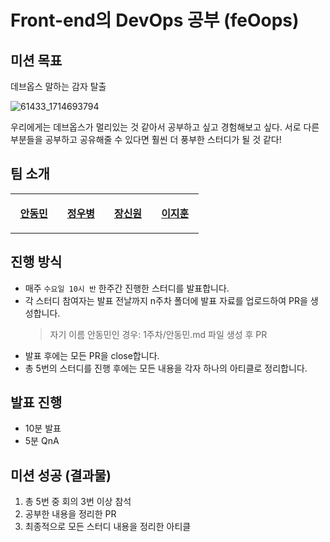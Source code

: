 # Front-end의 DevOps 공부 (feOops)

## 미션 목표

데브옵스 말하는 감자 탈출

![61433_1714693794](https://github.com/sipe-team/2-2_millimong/assets/68339352/4c5f20f2-da06-40e0-ab60-8162b44362af)

우리에게는 데브옵스가 멀리있는 것 같아서 공부하고 싶고 경험해보고 싶다.
서로 다른 부분들을 공부하고 공유해줄 수 있다면 훨씬 더 풍부한 스터디가 될 것 같다!

## 팀 소개

<table width="100%" align="center">
  <tr>
    <td align="center" valign="top" width="20%"><a href="https://github.com/wade3420"><img src="https://avatars.githubusercontent.com/u/68339352?v=4" alt=""/><br /><p><b>안동민</b></p></a></td>
        <td align="center" valign="top" width="20%"><a href="https://github.com/woobottle"><img src="https://avatars.githubusercontent.com/u/50283326?v=4" alt=""/><br /><p><b>정우병</b></p></a></td>
    <td align="center" valign="top" width="20%"><a href="https://github.com/synuns"><img src="https://avatars.githubusercontent.com/u/57736547?v=4" alt=""/><br /><p><b>장신원</b></p></a></td>
    <td align="center" valign="top" width="20%"><a href="https://github.com/jiji-hoon96"><img src="https://avatars.githubusercontent.com/u/94469974?v=4" alt=""/><br /><p><b>이지훈</b></p></a></td>
  </tr>
</table>

## 진행 방식

- 매주 `수요일 10시 반` 한주간 진행한 스터디를 발표합니다.
- 각 스터디 참여자는 발표 전날까지 n주차 폴더에 발표 자료를 업로드하여 PR을 생성합니다.
  > 자기 이름 안동민인 경우: 1주차/안동민.md 파일 생성 후 PR
- 발표 후에는 모든 PR을 close합니다.
- 총 5번의 스터디를 진행 후에는 모든 내용을 각자 하나의 아티클로 정리합니다.

## 발표 진행

- 10분 발표
- 5분 QnA

## 미션 성공 (결과물)

1. 총 5번 중 회의 3번 이상 참석
2. 공부한 내용을 정리한 PR
3. 최종적으로 모든 스터디 내용을 정리한 아티클
